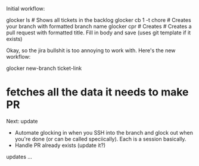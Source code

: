 Initial workflow:

glocker ls # Shows all tickets in the backlog
glocker cb 1 -t chore # Creates your branch with formatted branch name
glocker cpr # Creates # Creates a pull request with formatted title. Fill in body and save (uses git template if it exists)


Okay, so the jira bullshit is too annoying to work with. Here's the new workflow:

glocker new-branch ticket-link
# fetches all the data it needs to make PR

Next:
update
* Automate glocking in when you SSH into the branch and glock out when you're done (or can be called speciically). Each is a session basically.
* Handle PR already exists (update it?)

updates ...
